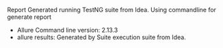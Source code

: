 Report Generated running TestNG suite from Idea. Using commandline for generate report
- Allure Command line version: 2.13.3
- allure results: Generated by Suite execution suite from Idea.